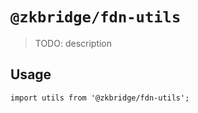 # `@zkbridge/fdn-utils`

> TODO: description

## Usage

```
import utils from '@zkbridge/fdn-utils';


```
